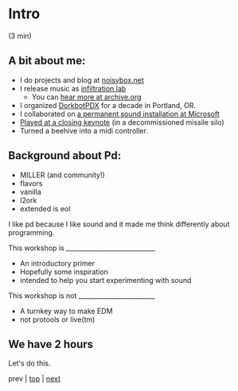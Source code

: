 # Intro
(3 min)

## A bit about me:
* I do projects and blog at [noisybox.net](https://noisybox.net)
* I release music as [infiltration lab](https://infiltrationlab.com)
  * You can [hear more at archive.org](https://archive.org/search.php?query=%22infiltration%20lab%22)
* I organized [DorkbotPDX](https://dorkbotpdx.org) for a decade in Portland, OR.
* I collaborated on [a permanent sound installation at Microsoft](https://www.parallel.studio/elements-1)
* [Played at a closing keynote](https://www.youtube.com/watch?v=kDpdnAmAjI4) (in a decommissioned missile silo)
* Turned a beehive into a midi controller.

## Background about Pd:
* MILLER (and community!)
* flavors
 * vanilla
 * l2ork
 * extended is eol
 
I like pd because I like sound and it made me think differently about programming.
 
This workshop is ____________________________
 * An introductory primer
 * Hopefully some inspiration
 * intended to help you start experimenting with sound
 
This workshop is not ________________________
 * A turnkey way to make EDM
 * not protools or live(tm)

## We have 2 hours

Let's do this.

prev |
[top](https://github.com/breedx2/strangeloop_2019_pd_workshop) |
[next](../01_Lets_Begin/) 
